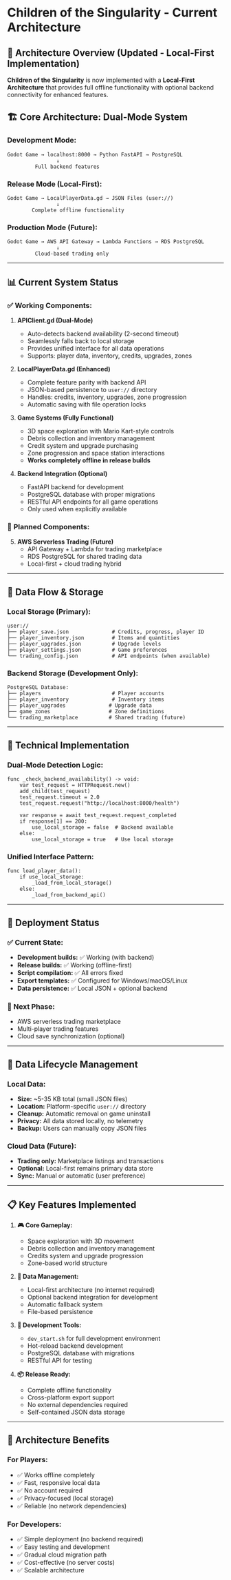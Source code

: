 # Children of the Singularity - Current Architecture

## 🎯 Architecture Overview (Updated - Local-First Implementation)

**Children of the Singularity** is now implemented with a **Local-First Architecture** that provides full offline functionality with optional backend connectivity for enhanced features.

## 🏗️ **Core Architecture: Dual-Mode System**

### **Development Mode:**
```
Godot Game → localhost:8000 → Python FastAPI → PostgreSQL
                ↓
         Full backend features
```

### **Release Mode (Local-First):**
```
Godot Game → LocalPlayerData.gd → JSON Files (user://)
                ↓
        Complete offline functionality
```

### **Production Mode (Future):**
```
Godot Game → AWS API Gateway → Lambda Functions → RDS PostgreSQL
                ↓
         Cloud-based trading only
```

---

## 📊 **Current System Status**

### ✅ **Working Components:**

1. **APIClient.gd (Dual-Mode)**
   - Auto-detects backend availability (2-second timeout)
   - Seamlessly falls back to local storage
   - Provides unified interface for all data operations
   - Supports: player data, inventory, credits, upgrades, zones

2. **LocalPlayerData.gd (Enhanced)**
   - Complete feature parity with backend API
   - JSON-based persistence to `user://` directory  
   - Handles: credits, inventory, upgrades, zone progression
   - Automatic saving with file operation locks

3. **Game Systems (Fully Functional)**
   - 3D space exploration with Mario Kart-style controls
   - Debris collection and inventory management
   - Credit system and upgrade purchasing
   - Zone progression and space station interactions
   - **Works completely offline in release builds**

4. **Backend Integration (Optional)**
   - FastAPI backend for development
   - PostgreSQL database with proper migrations
   - RESTful API endpoints for all game operations
   - Only used when explicitly available

### 🔄 **Planned Components:**

5. **AWS Serverless Trading (Future)**
   - API Gateway + Lambda for trading marketplace
   - RDS PostgreSQL for shared trading data
   - Local-first + cloud trading hybrid

---

## 📁 **Data Flow & Storage**

### **Local Storage (Primary):**
```
user://
├── player_save.json              # Credits, progress, player ID
├── player_inventory.json         # Items and quantities
├── player_upgrades.json          # Upgrade levels
├── player_settings.json          # Game preferences
└── trading_config.json           # API endpoints (when available)
```

### **Backend Storage (Development Only):**
```
PostgreSQL Database:
├── players                       # Player accounts
├── player_inventory              # Inventory items
├── player_upgrades              # Upgrade data
├── game_zones                   # Zone definitions
└── trading_marketplace          # Shared trading (future)
```

---

## 🔧 **Technical Implementation**

### **Dual-Mode Detection Logic:**
```gdscript
func _check_backend_availability() -> void:
    var test_request = HTTPRequest.new()
    add_child(test_request)
    test_request.timeout = 2.0
    test_request.request("http://localhost:8000/health")

    var response = await test_request.request_completed
    if response[1] == 200:
        use_local_storage = false  # Backend available
    else:
        use_local_storage = true   # Use local storage
```

### **Unified Interface Pattern:**
```gdscript
func load_player_data():
    if use_local_storage:
        _load_from_local_storage()
    else:
        _load_from_backend_api()
```

---

## 🚀 **Deployment Status**

### **✅ Current State:**
- **Development builds:** ✅ Working (with backend)
- **Release builds:** ✅ Working (offline-first)
- **Script compilation:** ✅ All errors fixed
- **Export templates:** ✅ Configured for Windows/macOS/Linux
- **Data persistence:** ✅ Local JSON + optional backend

### **🔄 Next Phase:**
- AWS serverless trading marketplace
- Multi-player trading features  
- Cloud save synchronization (optional)

---

## 💾 **Data Lifecycle Management**

### **Local Data:**
- **Size:** ~5-35 KB total (small JSON files)
- **Location:** Platform-specific `user://` directory
- **Cleanup:** Automatic removal on game uninstall
- **Privacy:** All data stored locally, no telemetry
- **Backup:** Users can manually copy JSON files

### **Cloud Data (Future):**
- **Trading only:** Marketplace listings and transactions
- **Optional:** Local-first remains primary data store
- **Sync:** Manual or automatic (user preference)

---

## 📋 **Key Features Implemented**

1. **🎮 Core Gameplay:**
   - Space exploration with 3D movement
   - Debris collection and inventory management
   - Credits system and upgrade progression
   - Zone-based world structure

2. **💾 Data Management:**
   - Local-first architecture (no internet required)
   - Optional backend integration for development
   - Automatic fallback system
   - File-based persistence

3. **🔧 Development Tools:**
   - `dev_start.sh` for full development environment
   - Hot-reload backend development
   - PostgreSQL database with migrations
   - RESTful API for testing

4. **📦 Release Ready:**
   - Complete offline functionality
   - Cross-platform export support
   - No external dependencies required
   - Self-contained JSON data storage

---

## 🎯 **Architecture Benefits**

### **For Players:**
- ✅ Works offline completely
- ✅ Fast, responsive local data
- ✅ No account required
- ✅ Privacy-focused (local storage)
- ✅ Reliable (no network dependencies)

### **For Developers:**  
- ✅ Simple deployment (no backend required)
- ✅ Easy testing and development
- ✅ Gradual cloud migration path
- ✅ Cost-effective (no server costs)
- ✅ Scalable architecture
